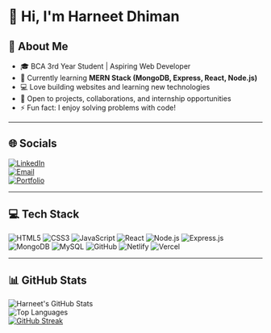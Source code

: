 # 👋 Hi, I'm Harneet Dhiman  

## 🚀 About Me
- 🎓 BCA 3rd Year Student | Aspiring Web Developer  
- 🌱 Currently learning **MERN Stack (MongoDB, Express, React, Node.js)**  
- 💻 Love building websites and learning new technologies  
- 🤝 Open to projects, collaborations, and internship opportunities  
- ⚡ Fun fact: I enjoy solving problems with code!  

---

## 🌐 Socials
[![LinkedIn](https://img.shields.io/badge/LinkedIn-blue?style=for-the-badge&logo=linkedin&logoColor=white)](https://www.linkedin.com/in/harneet-kaur-b17576292/)  
[![Email](https://img.shields.io/badge/Email-red?style=for-the-badge&logo=gmail&logoColor=white)](mailto:harneetdhiman3@gmail.com)  
[![Portfolio](https://img.shields.io/badge/Portfolio-000?style=for-the-badge&logo=vercel&logoColor=white)](https://lnkd.in/ekdeS9xF)  

---

## 💻 Tech Stack
![HTML5](https://img.shields.io/badge/HTML5-orange?style=for-the-badge&logo=html5&logoColor=white)
![CSS3](https://img.shields.io/badge/CSS3-blue?style=for-the-badge&logo=css3&logoColor=white)
![JavaScript](https://img.shields.io/badge/JavaScript-yellow?style=for-the-badge&logo=javascript&logoColor=black)
![React](https://img.shields.io/badge/React-20232a?style=for-the-badge&logo=react&logoColor=61DAFB)
![Node.js](https://img.shields.io/badge/Node.js-339933?style=for-the-badge&logo=node.js&logoColor=white)
![Express.js](https://img.shields.io/badge/Express.js-000?style=for-the-badge&logo=express&logoColor=white)
![MongoDB](https://img.shields.io/badge/MongoDB-4EA94B?style=for-the-badge&logo=mongodb&logoColor=white)
![MySQL](https://img.shields.io/badge/MySQL-4479A1?style=for-the-badge&logo=mysql&logoColor=white)
![GitHub](https://img.shields.io/badge/GitHub-000?style=for-the-badge&logo=github&logoColor=white)
![Netlify](https://img.shields.io/badge/Netlify-00C7B7?style=for-the-badge&logo=netlify&logoColor=white)
![Vercel](https://img.shields.io/badge/Vercel-000?style=for-the-badge&logo=vercel&logoColor=white)

---

## 📊 GitHub Stats
![Harneet's GitHub Stats](https://github-readme-stats.vercel.app/api?username=Harneetk72&show_icons=true&theme=tokyonight)  
![Top Languages](https://github-readme-stats.vercel.app/api/top-langs/?username=Harneetk72&layout=compact&theme=tokyonight)  
[![GitHub Streak](https://github-readme-streak-stats.herokuapp.com/?user=Harneetk72&theme=tokyonight)](https://git.io/streak-stats)
  
